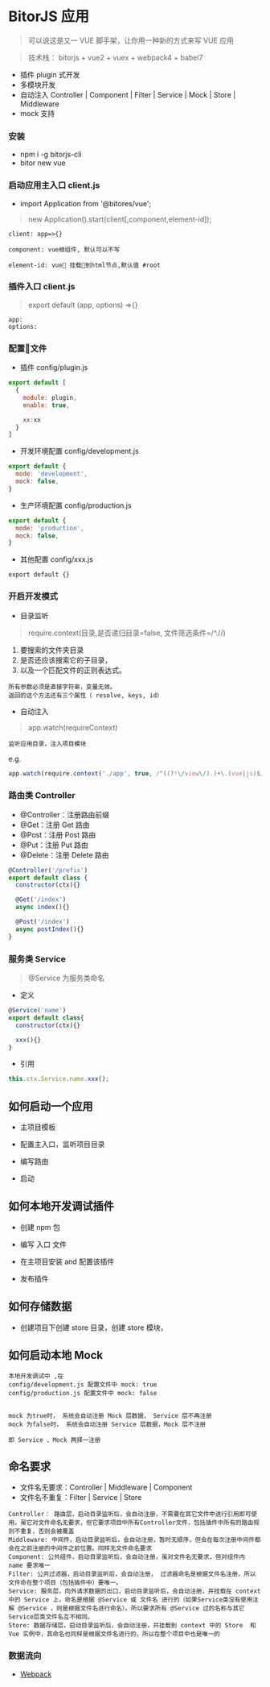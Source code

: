 # BitorJS 应用
> 可以说这是又一 VUE 脚手架，让你用一种新的方式来写 VUE 应用

> 技术栈： bitorjs + vue2 + vuex + webpack4 + babel7

- 插件 plugin 式开发
- 多模块开发
- 自动注入 Controller | Component | Filter | Service | Mock | Store | Middleware
- mock 支持


### 安装

- npm i -g bitorjs-cli
- bitor new vue


### 启动应用主入口 client.js
- import Application from '@bitores/vue';
> new Application().start(client[,component,element-id]);
```
client: app=>{}

component: vue根组件, 默认可以不写

element-id: vue 挂载到html节点,默认值 #root
```

### 插件入口 client.js
> export default (app, options) =>{}
```
app:
options:
```

### 配置文件 
- 插件 config/plugin.js
```javascript
export default [
  {
    module: plugin,
    enable: true,

    xx:xx
  }
]
```
- 开发环境配置 config/development.js
```javascript
export default {
  mode: 'development',
  mock: false,
}
```

- 生产环境配置 config/production.js
```javascript
export default {
  mode: 'production',
  mock: false,
}
```
- 其他配置 config/xxx.js
```
export default {}
```

### 开启开发模式
- 目录监听
> require.context(目录,是否递归目录=false, 文件筛选条件=/^\.\//)
1. 要搜索的文件夹目录
1. 是否还应该搜索它的子目录，
1. 以及一个匹配文件的正则表达式。

```
所有参数必须是直接字符串，变量无效。
返回的这个方法还有三个属性（ resolve, keys, id）
```

- 自动注入 
> app.watch(requireContext)

```
监听应用目录，注入项目模块
```
e.g.
```javascript
app.watch(require.context('./app', true, /^((?!\/view\/).)+\.(vue|js)$/));
```

### 路由类 Controller
- @Controller：注册路由前缀
- @Get：注册 Get 路由
- @Post：注册 Post 路由
- @Put：注册 Put 路由
- @Delete：注册 Delete 路由
```javascript
@Controller('/prefix')
export default class {
  constructor(ctx){}

  @Get('/index')
  async index(){}

  @Post('/index')
  async postIndex(){}
}
```

### 服务类 Service
> @Service 为服务类命名
- 定义
```javascript
@Service('name')
export default class{
  constructor(ctx){}

  xxx(){}
}
```
- 引用
```javascript
this.ctx.Service.name.xxx();
```

## 如何启动一个应用

- 主项目模板

- 配置主入口，监听项目目录

- 编写路由

- 启动


## 如何本地开发调试插件
- 创建 npm 包

- 编写 入口 文件

- 在主项目安装 and 配置该插件

- 发布插件

## 如何存储数据

- 创建项目下创建 store 目录，创建 store 模块，


## 如何启动本地 Mock

```
本地开发调试中 ,在 
config/development.js 配置文件中 mock: true 
config/production.js 配置文件中 mock: false 


mock 为true时， 系统会自动注册 Mock 层数据， Service 层不再注册
mock 为false时， 系统会自动注册 Service 层数据，Mock 层不注册

即 Service 、Mock 两择一注册
```


## 命名要求
- 文件名无要求：Controller | Middleware | Component
- 文件名不重复：Filter | Service | Store

```
Controller： 路由层，启动目录监听后，会自动注册，不需要在其它文件中进行引用即可使用。虽它对文件命名无要求，但它要求项目中所有Controller文件，包括插件中所有的路由规则不重复，否则会被覆盖
Middleware: 中间件，启动目录监听后，会自动注册，暂时无顺序，但会在每次注册中间件都会在之前注册的中间件之前位置。同样无文件命名要求
Component: 公共组件，启动目录监听后，会自动注册，虽对文件名无要求，但对组件内 name 要求唯一
Filter: 公共过滤器，启动目录监听后，会自动注册， 过滤器命名是根据文件名注册，所以文件命在整个项目（包括插件中）要唯一。
Service: 服务层，向外请求数据的出口，启动目录监听后，会自动注册，并挂载在 context 中的 Service 上，命名是根据 @Service 或 文件名 进行的（如果Service类没有使用注解 @Service ，则是根据文件名进行命名）。所以要求所有 @Service 过的名称与其它Service层类文件名互不相同。
Store: 数据存储层，启动目录监听后，会自动注册，并挂载到 context 中的 Store  和 Vue 实例中，其命名也同样是根据文件名进行的，所以在整个项目中也是唯一的
```

### 数据流向





- [Webpack](https://www.imooc.com/article/details/id/30520)



